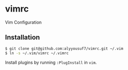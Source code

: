 # vimrc
Vim Configuration

## Installation
```bash
$ git clone git@github.com:alyyousuf7/vimrc.git ~/.vim
$ ln -s ~/.vim/vimrc ~/.vimrc
```

Install plugins by running `:PlugInstall` in `vim`.

